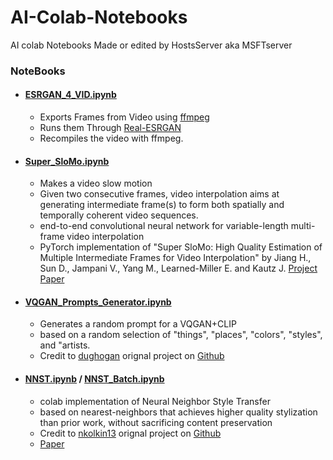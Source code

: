 # AI-Colab-Notebooks
AI colab Notebooks Made or edited by HostsServer aka MSFTserver

### NoteBooks

- #### [ESRGAN_4_VID.ipynb](ESRGAN_4_VID.ipynb)
  - Exports Frames from Video using [ffmpeg](https://www.ffmpeg.org/)
  - Runs them Through [Real-ESRGAN](https://github.com/xinntao/Real-ESRGAN)
  - Recompiles the video with ffmpeg.
 
- #### [Super_SloMo.ipynb](Super_SloMo.ipynb)
  - Makes a video slow motion
  - Given two consecutive frames, video interpolation aims at generating intermediate frame(s) to form both spatially and temporally coherent video sequences.
  - end-to-end convolutional neural network for variable-length multi-frame video interpolation
  - PyTorch implementation of "Super SloMo: High Quality Estimation of Multiple Intermediate Frames for Video Interpolation" by Jiang H., Sun D., Jampani V., Yang M., Learned-Miller E. and Kautz J. [Project](https://people.cs.umass.edu/~hzjiang/projects/superslomo/) [Paper](https://arxiv.org/abs/1712.00080)

- #### [VQGAN_Prompts_Generator.ipynb](VQGAN_Prompts_Generator.ipynb)
  - Generates a random prompt for a VQGAN+CLIP
  - based on a random selection of "things", "places", "colors", "styles", and "artists.
  - Credit to [dughogan](https://github.com/dughogan) orignal project on [Github](https://github.com/dughogan/VQGAN_Prompts)
 
- #### [NNST.ipynb](NNST.ipynb) / [NNST_Batch.ipynb](NNST_Batch.ipynb)
  - colab implementation of Neural Neighbor Style Transfer
  - based on nearest-neighbors that achieves higher quality stylization than prior work, without sacrificing content preservation
  - Credit to [nkolkin13](https://github.com/nkolkin13) orignal project on [Github](https://github.com/nkolkin13/NeuralNeighborStyleTransfer)
  - [Paper](https://ttic.uchicago.edu/~nickkolkin/Paper/NNST_Preprint.pdf)
